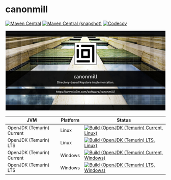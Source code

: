canonmill
===

[![Maven Central](https://img.shields.io/maven-central/v/com.io7m.canonmill/com.io7m.canonmill.svg?style=flat-square)](http://search.maven.org/#search%7Cga%7C1%7Cg%3A%22com.io7m.canonmill%22)
[![Maven Central (snapshot)](https://img.shields.io/nexus/s/https/s01.oss.sonatype.org/com.io7m.canonmill/com.io7m.canonmill.svg?style=flat-square)](https://s01.oss.sonatype.org/content/repositories/snapshots/com/io7m/canonmill/)
[![Codecov](https://img.shields.io/codecov/c/github/io7m/canonmill.svg?style=flat-square)](https://codecov.io/gh/io7m/canonmill)

![canonmill](./src/site/resources/canonmill.jpg?raw=true)

| JVM | Platform | Status |
|-----|----------|--------|
| OpenJDK (Temurin) Current | Linux | [![Build (OpenJDK (Temurin) Current, Linux)](https://img.shields.io/github/actions/workflow/status/io7m/canonmill/workflows/main.linux.temurin.current.yml)](https://github.com/io7m/canonmill/actions?query=workflow%3Amain.linux.temurin.current)|
| OpenJDK (Temurin) LTS | Linux | [![Build (OpenJDK (Temurin) LTS, Linux)](https://img.shields.io/github/actions/workflow/status/io7m/canonmill/workflows/main.linux.temurin.lts.yml)](https://github.com/io7m/canonmill/actions?query=workflow%3Amain.linux.temurin.lts)|
| OpenJDK (Temurin) Current | Windows | [![Build (OpenJDK (Temurin) Current, Windows)](https://img.shields.io/github/actions/workflow/status/io7m/canonmill/workflows/main.windows.temurin.current.yml)](https://github.com/io7m/canonmill/actions?query=workflow%3Amain.windows.temurin.current)|
| OpenJDK (Temurin) LTS | Windows | [![Build (OpenJDK (Temurin) LTS, Windows)](https://img.shields.io/github/actions/workflow/status/io7m/canonmill/workflows/main.windows.temurin.lts.yml)](https://github.com/io7m/canonmill/actions?query=workflow%3Amain.windows.temurin.lts)|
